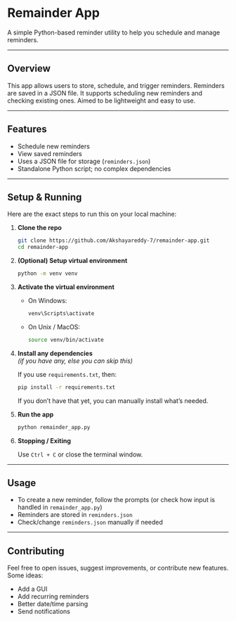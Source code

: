 # Remainder App

A simple Python-based reminder utility to help you schedule and manage reminders.

---

## Overview

This app allows users to store, schedule, and trigger reminders. Reminders are saved in a JSON file. It supports scheduling new reminders and checking existing ones. Aimed to be lightweight and easy to use.

---

## Features

- Schedule new reminders  
- View saved reminders  
- Uses a JSON file for storage (`reminders.json`)  
- Standalone Python script; no complex dependencies  

---

## Setup & Running

Here are the exact steps to run this on your local machine:

1. **Clone the repo**

    ```bash
    git clone https://github.com/Akshayareddy-7/remainder-app.git
    cd remainder-app
    ```

2. **(Optional) Setup virtual environment**

    ```bash
    python -m venv venv
    ```

3. **Activate the virtual environment**

    - On Windows:

        ```bash
        venv\Scripts\activate
        ```

    - On Unix / MacOS:

        ```bash
        source venv/bin/activate
        ```

4. **Install any dependencies**  
   *(if you have any, else you can skip this)*  
   
   If you use `requirements.txt`, then:

    ```bash
    pip install -r requirements.txt
    ```

   If you don’t have that yet, you can manually install what’s needed.

5. **Run the app**

    ```bash
    python remainder_app.py
    ```

6. **Stopping / Exiting**

    Use `Ctrl + C` or close the terminal window.

---

## Usage

- To create a new reminder, follow the prompts (or check how input is handled in `remainder_app.py`)  
- Reminders are stored in `reminders.json`  
- Check/change `reminders.json` manually if needed  

---

## Contributing

Feel free to open issues, suggest improvements, or contribute new features. Some ideas:

- Add a GUI  
- Add recurring reminders  
- Better date/time parsing  
- Send notifications  




